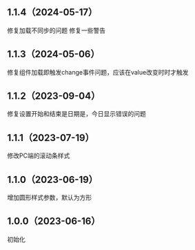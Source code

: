 ## 1.1.4（2024-05-17）
修复加载不同步的问题
修复一些警告
## 1.1.3（2024-05-06）
修复组件加载即触发change事件问题，应该在value改变时时才触发
## 1.1.2（2023-09-04）
修复设置开始和结束是日期是，今日显示错误的问题
## 1.1.1（2023-07-19）
修改PC端的滚动条样式
## 1.1.0（2023-06-19）
增加圆形样式参数，默认为方形
## 1.0.0（2023-06-16）
初始化
